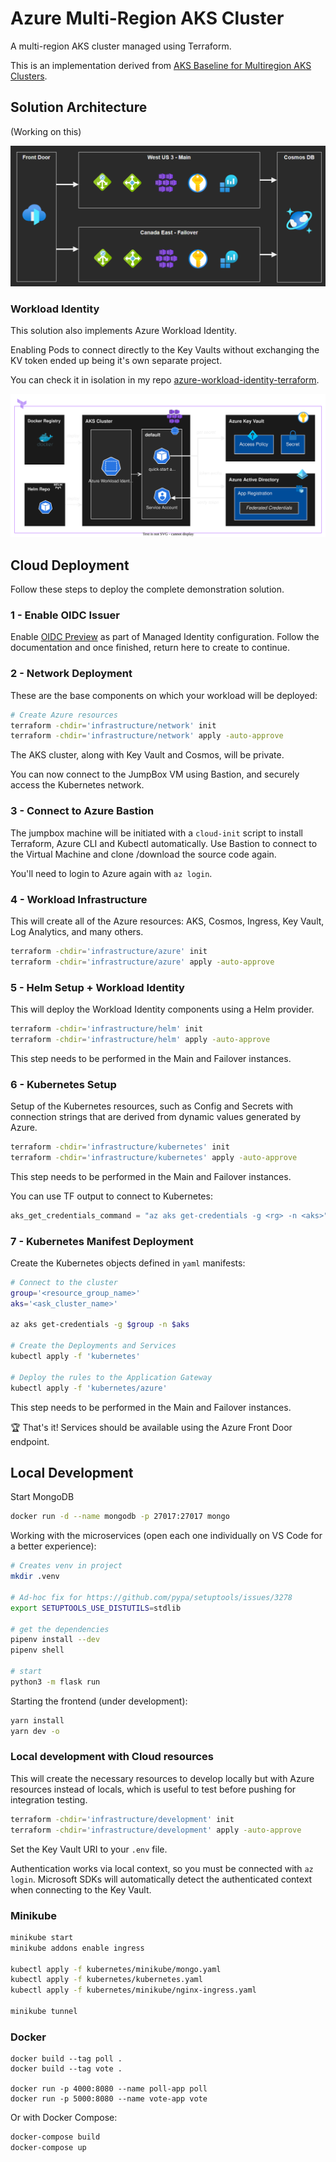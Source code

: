 # Azure Multi-Region AKS Cluster

A multi-region AKS cluster managed using Terraform.

This is an implementation derived from [AKS Baseline for Multiregion AKS Clusters](https://docs.microsoft.com/en-us/azure/architecture/reference-architectures/containers/aks-multi-region/aks-multi-cluster).

## Solution Architecture

(Working on this)

<img src=".docs/multiregion-aks.png" />

### Workload Identity

This solution also implements Azure Workload Identity.

Enabling Pods to connect directly to the Key Vaults without exchanging the KV token ended up being it's own separate project.

You can check it in isolation in my repo [azure-workload-identity-terraform](https://github.com/epomatti/azure-workload-identity-terraform).

![Tux, the Linux mascot][2]

## Cloud Deployment

Follow these steps to deploy the complete demonstration solution.

### 1 - Enable OIDC Issuer

Enable [OIDC Preview](https://docs.microsoft.com/en-us/azure/aks/cluster-configuration#oidc-issuer-preview) as part of Managed Identity configuration. Follow the documentation and once finished, return here to create to continue.

### 2 - Network Deployment

These are the base components on which your workload will be deployed:

```sh
# Create Azure resources
terraform -chdir='infrastructure/network' init
terraform -chdir='infrastructure/network' apply -auto-approve
```

The AKS cluster, along with Key Vault and Cosmos, will be private.

You can now connect to the JumpBox VM using Bastion, and securely access the Kubernetes network.

### 3 - Connect to Azure Bastion

The jumpbox machine will be initiated with a `cloud-init` script to install Terraform, Azure CLI and Kubectl automatically. Use Bastion to connect to the Virtual Machine and clone /download the source code again.

You'll need to login to Azure again with `az login`.

### 4 - Workload Infrastructure

This will create all of the Azure resources: AKS, Cosmos, Ingress, Key Vault, Log Analytics, and many others.

```sh
terraform -chdir='infrastructure/azure' init
terraform -chdir='infrastructure/azure' apply -auto-approve
```

### 5 - Helm Setup + Workload Identity

This will deploy the Workload Identity components using a Helm provider.

```sh
terraform -chdir='infrastructure/helm' init
terraform -chdir='infrastructure/helm' apply -auto-approve
```

This step needs to be performed in the Main and Failover instances.

### 6 - Kubernetes Setup

Setup of the Kubernetes resources, such as Config and Secrets with connection strings that are derived from dynamic values generated by Azure.

```sh
terraform -chdir='infrastructure/kubernetes' init
terraform -chdir='infrastructure/kubernetes' apply -auto-approve
```

This step needs to be performed in the Main and Failover instances.

You can use TF output to connect to Kubernetes:

```terraform
aks_get_credentials_command = "az aks get-credentials -g <rg> -n <aks>"
```


### 7 - Kubernetes Manifest Deployment

Create the Kubernetes objects defined in `yaml` manifests:

```sh
# Connect to the cluster
group='<resource_group_name>'
aks='<ask_cluster_name>'

az aks get-credentials -g $group -n $aks

# Create the Deployments and Services
kubectl apply -f 'kubernetes'

# Deploy the rules to the Application Gateway
kubectl apply -f 'kubernetes/azure'
```

This step needs to be performed in the Main and Failover instances.

🏆 That's it! Services should be available using the Azure Front Door endpoint.

## Local Development

Start MongoDB

```sh
docker run -d --name mongodb -p 27017:27017 mongo
```

Working with the microservices (open each one individually on VS Code for a better experience):

```sh
# Creates venv in project
mkdir .venv

# Ad-hoc fix for https://github.com/pypa/setuptools/issues/3278
export SETUPTOOLS_USE_DISTUTILS=stdlib

# get the dependencies
pipenv install --dev
pipenv shell

# start
python3 -m flask run
```

Starting the frontend (under development):

```sh
yarn install
yarn dev -o
```

### Local development with Cloud resources

This will create the necessary resources to develop locally but with Azure resources instead of locals, which is useful to test before pushing for integration testing.

```sh
terraform -chdir='infrastructure/development' init
terraform -chdir='infrastructure/development' apply -auto-approve
```

Set the Key Vault URI to your `.env` file.

Authentication works via local context, so you must be connected with `az login`. Microsoft SDKs will automatically detect the authenticated context when connecting to the Key Vault.

### Minikube

```sh
minikube start
minikube addons enable ingress

kubectl apply -f kubernetes/minikube/mongo.yaml
kubectl apply -f kubernetes/kubernetes.yaml
kubectl apply -f kubernetes/minikube/nginx-ingress.yaml

minikube tunnel
```

### Docker

```
docker build --tag poll .
docker build --tag vote .

docker run -p 4000:8080 --name poll-app poll
docker run -p 5000:8080 --name vote-app vote
```

Or with Docker Compose:

```sh
docker-compose build
docker-compose up
```


[2]: .docs/workload-identity.svg
